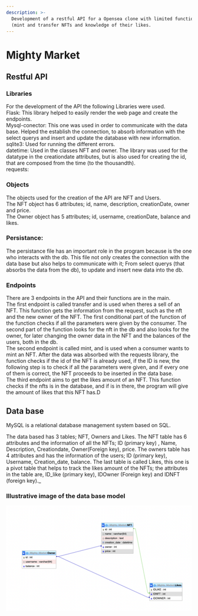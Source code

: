 ```yaml
---
description: >-
  Development of a restful API for a Opensea clone with limited functionalites
  (mint and transfer NFTs and knowledge of their likes.
---
```


# Mighty Market

## Restful API

### Libraries

For the development of the API the following Libraries were used.\
Flask: This library helped to easily render the web page and create the endpoints.\
Mysql-conector: This one  was used in order to communicate with the data base. Helped the establish the connection, to absorb information with the select querys and insert and update the database with new information.\
sqlite3: Used for running the different errors.\
datetime: Used in the classes NFT and owner. The library was used for the datatype in the creationdate attributes, but is also used for creating the id, that are composed from the time (to the thousandth).\
requests:

### Objects

The objects used for the creation of the API are NFT and Users.\
The NFT object has 6 attributes; id, name, description, creationDate, owner and price. \
The Owner object has 5 attributes; id, username, creationDate, balance and likes.

### Persistance:

The persistance file has an important role in the program because is the one who interacts with the db. This file not only creates the connection with the data base but also helps to communicate with it; From select querys (that absorbs the data from the db), to update and insert new data into the db.

### Endpoints

There are 3 endpoints in the API  and their functions are in the main.\
The first endpoint is called transfer and is used when theres a sell of an NFT. This function gets the information from the request, such as the nft and the new owner of the NFT.  The first conditional part of the function  of the function checks if all the parameters were given by the consumer. The second part of the function looks for the nft in the db and also looks for the owner, for later changing the owner data in the NFT and the balances of the users, both in the db.\
The second endpoint  is called mint, and is used when a consumer wants to mint an NFT. After the data was absorbed with the requests library, the function checks if the id of the NFT is already used, if the ID is new, the following step is to check if all the parameters were given, and if every one of them is correct, the NFT proceeds to be inserted in the data base.\
The third endpoint aims to get the likes amount of an NFT. This function checks if the nfts is in the database, and if is in there, the program will give the amount of likes that this NFT has.D

## Data base

MySQL is a relational database management system based on SQL.&#x20;

The data based has 3 tables; NFT, Owners and Likes. The NFT table has 6 attributes and the information of all the NFTs; ID (primary key) , Name, Description, Creationdate, Owner(Foreign key), price. The owners table has 4 attributes and has the information of the users; ID (primary key), Username, Creation_date, balance. The last table is called Likes, this one is a pivot table that helps to track the likes amount of the NFTs; the attributes in the table are, ID\_like (primary key), IDOwner (Foreign key) and IDNFT (foreign key)._

### Illustrative image of the data base model

![](<.gitbook/assets/Captura de Pantalla 2022-03-28 a la(s) 20.31.27.png>)



